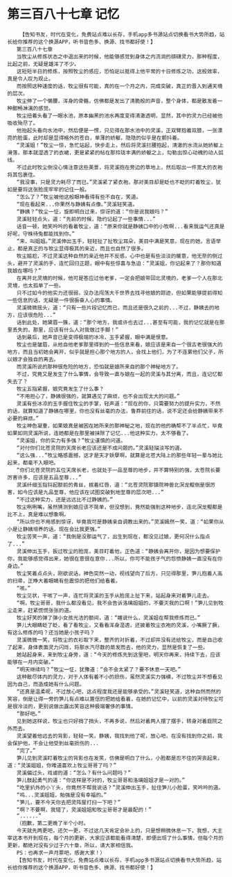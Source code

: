# 第三百八十七章 记忆
        【告知书友，时代在变化，免费站点难以长存，手机app多书源站点切换看书大势所趋，站长给你推荐的这个换源APP，听书音色多、换源、找书都好使！】
       第三百八十七章
       当牧尘从修炼状态之中退出来的时候，他能够感觉到身体之内流淌的磅礴灵力，那种程度，比起之前，无疑是雄浑了不少。
       这短短半日的修炼，按照牧尘的感应，恐怕足以抵得上他平常的十日修炼之功，这般效率，真是令人叹为观止。
       而按照这种速度的话，牧尘很有可能，真的在一个月之内，完成突破，真正的晋入到通天境的层次。
       牧尘伸了一个懒腰，浑身的骨骼，仿佛都是发出了清脆般的声音，整个身体，都是散发着一种酣畅淋漓的感觉。
       牧尘扭着头看了一眼水池，原本幽黑的池水再度变得清澈透明，显然，其中的灵力已经被他吸收殆尽了。
       他抬起头看向水池中，然后便是一愣，只见得在那水池中的灵溪，正双臂抱着双膝，一张漂亮的脸蛋，此时却是显得格外的苍白，单薄的娇躯，隐隐的似乎是在颤抖着。
       “灵溪姐！”牧尘一惊，急忙站起，快步走上，然后将灵溪拦腰抱起，清澈的水流从她娇躯上滑落，那本就湿透了的衣裙，更是紧紧的帖在那玲珑丰满的娇躯之上，勾勒出惊心动魄的动人弧线。
       不过此时牧尘倒没心情注意这些美景，将灵溪抱在旁边的草地上，然后取出一件宽大的衣袍将其包裹住。
       “我没事，只是灵力耗尽了而已。”灵溪紧了紧衣袍，那对美目却是眨也不眨的盯着牧尘，犹如是要将这张脸庞牢牢的记住一般。
       “怎么了？”牧尘被他这般眼神看得有些不自在，笑道。
       “现在看起来...你果然与静姨有点像。”灵溪轻笑道。
       “静姨？”牧尘一怔，旋即明白过来，惊讶的道：“你是说我娘吗？”
       灵溪轻轻点头，道：“先前的时候，隐约记起了一些事情...”
       话音一顿，她笑吟吟的看着牧尘，道：“原来你就是静姨口中的小牧啊...看来我运气还真是好呢，守株待兔都能找到你。”
       “来，叫姐姐。”灵溪伸出玉手，轻轻扯了扯牧尘耳朵，美目中满是笑意，现在的她，言语举止，都是真正的与牧尘显得极其的亲近，而且也自然了很多。
       牧尘尴尬，不过灵溪这种自然的亲近他并不反感，心中也是有些淡淡的暖意，他无奈的侧过头，避开了灵溪的手，连忙回归正题，眼中有些惊喜与急迫：“灵溪姐，你记起来了？那你知道我娘在哪吗？”
       在离开北灵境的时候，他可是答应过他老爹，一定会把娘带回北灵境的，老爹一个人在那北灵境，也太孤单了一些。
       只不过如今的他实力还很弱，没办法闯荡大千世界去找寻他娘的踪迹，但如果能够提前得知一些信息的话，无疑是一件很振奋人心的事情。
       灵溪微微摇头，道：“只有一些片段记忆而已，而且还是很久之前的...不过，静姨去的地方，应该很危险...”
       话到此处，她黛眉一簇，道：“那个地方，我或许也去过...甚至有可能，我的记忆就是在那里丢失的，那里，应该有什么人对我做过手脚！”
       话到最后，她声音已是变得极端的冰冷，玉手紧握，眼中满是恨意。
       牧尘也是皱眉，从他自他老爹那里得到的一些信息来看，娘应该是来自一个很古老很强大的地方，而且当初她会离开，似乎就是担心那个地方的人，会找上他们，为了不连累他们父子，所以娘才会独自的离去。
       而灵溪所说的那种很危险的地方，恐怕就是娘所来自的那个神秘地方了。
       不过，究竟又是发生了什么事情，会导致一直与娘在一起的灵溪与其分离，而且，连记忆都失去了？
       牧尘五指紧握，娘究竟发生了什么事？
       “不用担心了，静姨很强的，就算遇见了麻烦，也不会出现太大的问题。”
       灵溪有些冰凉的玉手握住牧尘的手掌，轻声道：“现在的你，只需要努力的提升实力，不然的话，就算知道了静姨在哪里，你也没有丝毫的办法，鲁莽前往的话，说不定还会给静姨带来不必要的麻烦。”
       牧尘神色凝重，如果娘真是被困在她所来的那神秘之地，现在的他的确帮不了半点忙，毕竟如果如同灵溪所说，连她都是在那里被抹除了记忆...他这种实力，太不够看了。
       “灵溪姐，你的实力有多强？”牧尘谨慎的问道。
       “对付你们北苍灵院的天席长老应该还是不成问题的。”灵溪轻描淡写的道。
       “这么强...”牧尘略感震撼，这才是天才妖孽啊，就算是北苍大陆上的那些年轻一辈与她比起来，都毫不入眼吧。
       “你们北苍灵院的五位天席长老，也就处于一品至尊的地步，并不算特别的强，太苍院长要厉害许多，应该是五品至尊...”
       灵溪纤细玉指锊起额前的青丝，抿着红唇，道：“北苍灵院那镇院神兽北溟龙鲲倒是很厉害，如今应该是九品至尊，他应该在试图突破到地至尊的层次吧...”
       “不过这种实力，还是远远比不过静姨的。”
       牧尘咧咧嘴，虽然猜测到娘应该不简单，但没想到，竟然能强到这种地步，连北溟龙鲲都是比不上，真是难以想象啊。
       “所以你也不用感到惊讶，毕竟我可是静姨亲自调教出来的。”灵溪嫣然一笑，道：“如果你从小是让静姨培养的话，现在会比我更强。”
       牧尘苦笑一声，道：“我倒是没那运气了，出生到现在，都没见过娘，更何况什么指点了...”
       灵溪伸出玉手，扳过牧尘的脸庞，美目盯着他，正色道：“静姨会离开你，是因为想要保护你，我能够感觉得出来，她很在意很在意你...所以，你可不能孩子气的怨愤静姨一直没有在你身边。”
       牧尘笑着点点头，刚欲说话，神色突然一动，视线望向了后方，只见得那里，笋儿抱着人高的扫帚，正睁大着眼睛有些震惊的把他们给看着。
       “咳。”
       牧尘见状，干咳了一声，连忙将灵溪的玉手从脸庞上扯下来，站起身来对着笋儿走去。
       “啊，牧尘哥哥，我什么都没看见，我不会告诉洛璃姐姐的，不要灭我的口啊！”笋儿见到牧尘走来，赶紧慌慌张张的道。
       牧尘好笑的弹了弹小女孩光洁的额间，道：“瞎说什么，灵溪姐在帮我修炼而已。”
       笋儿大眼睛眨了眨，看了看牧尘，又看看浑身湿透，还披着牧尘衣袍的灵溪，小嘴撅了撅，有这么修炼的吗？还当她是小孩子吗？
       灵溪微微一笑，将牧尘的衣衫取下来，整齐的对折着，不过却并没有还给牧尘，而是自己收了起来，身体表面灵力闪烁，将那水汽尽数的蒸发而去，他的灵力，显然是恢复了一些。
       她站起身来，来到牧尘身旁，道：“今天的修炼先到这里吧，明天你再来，持续下去，应该能够在一月内突破。”
       “明天继续吗？”牧尘一怔，犹豫道：“会不会太紧了？要不休息一天吧。”
       这种散尽体内的灵力，对于人体有着不小的损伤，虽然灵溪实力强横，不过牧尘并不想看见因为自己，而造成她有什么问题。
       “还真是温柔呢，不过放心吧，这点程度我还是能够承受的。”灵溪轻笑道，这种自然而然的笑容，倒是让得一旁的笋儿有点难以置信的把她给看着，在她的记忆中，以前的灵溪对待牧尘可是很冷淡的，更别说做出露出笑容这种极端奢侈的事情。
       “那好吧。”
       见到她这样说，牧尘也只好捎了捎头，不再多说，然后对着两人摆了摆手，转身对着庭院之外而去。
       灵溪望着他远去的背影，轻轻一笑，静姨，我找到他了呢，放心吧，在没有找到你之前，我会保护他，不会让他受到丝毫损伤的...
       “完了。”
       笋儿见到灵溪盯着牧尘的背影也在发笑，仿佛是明白了什么，小脸都是忍不住的哭丧起来，道：“灵溪姐姐，你难道喜欢上牧尘哥哥了吗？”
       灵溪偏过头，戏谑的道：“怎么？有什么问题吗？”
       笋儿鼓起勇气的道：“你这样是不对的，牧尘哥哥和洛璃姐姐才是一对的。”
       “吃里扒外的小丫头，你竟然不帮我说话？”灵溪伸出玉手，扯住笋儿小脸蛋，笑吟吟的道。
       “呜...灵溪姐姐，勉强是没有幸福的。”
       “笋儿，要不今天你去把灵阵屋打扫一下吧？”
       “啊？不要啊，我错了，灵溪姐姐和牧尘哥哥才是最配的！”
       “......”
       （抱歉，第二更晚了半个小时。
       今天就先两更吧，还欠一更，不过这几天肯定会补上的，只是想稍微休息一下，我想，大主宰这本书开到现在，每个月的更新，大家应该都能看得清楚，即便出现了什么事情，但每个月的更新，都绝对没有少过于六十章，所以，请大家相信我。
       PS：也再求一声月票吧，感谢大家！）
       【告知书友，时代在变化，免费站点难以长存，手机app多书源站点切换看书大势所趋，站长给你推荐的这个换源APP，听书音色多、换源、找书都好使！】